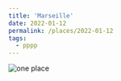 ```yaml
---
title: 'Marseille'
date: 2022-01-12
permalink: /places/2022-01-12
tags:
  - pppp
---
```


![one place](https://glucklichrui.github.io/images/Marseille.jpg)
